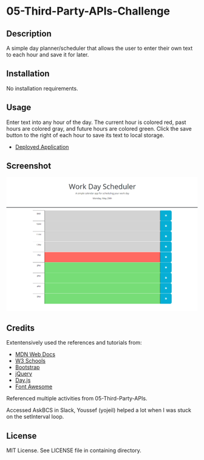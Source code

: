 # 05-Third-Party-APIs-Challenge

## Description

A simple day planner/scheduler that allows the user to enter their own text to each hour and save it for later.

## Installation

No installation requirements.

## Usage

Enter text into any hour of the day.
The current hour is colored red, past hours are colored gray, and future hours are colored green.
Click the save button to the right of each hour to save its text to local storage.

- [Deployed Application](https://dustybrigsby.github.io/05-Third-Party-APIs-Challenge/)

## Screenshot

![Screen shot of work day scheduler web app](screenshot.png)

## Credits

Extentensively used the references and tutorials from:

- [MDN Web Docs](https://developer.mozilla.org/en-US/docs/Web/JavaScript)
- [W3 Schools](https://www.w3schools.com/jsref/default.asp)
- [Bootstrap](https://getbootstrap.com/docs/5.3/getting-started/introduction/)
- [jQuery](https://jquery.com/)
- [Day.js](https://day.js.org/en/)
- [Font Awesome](https://fontawesome.com/docs)

Referenced multiple activities from 05-Third-Party-APIs.

Accessed AskBCS in Slack, Youssef (yojeil) helped a lot when I was stuck on the setInterval loop.

## License

MIT License.
See LICENSE file in containing directory.
